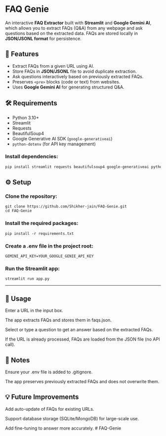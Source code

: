 # FAQ Genie

An interactive **FAQ Extractor** built with **Streamlit** and **Google Gemini AI**, which allows you to extract FAQs (Q&A) from any webpage and ask questions based on the extracted data. FAQs are stored locally in **JSON/JSONL format** for persistence.

## 🚀 Features

- Extract FAQs from a given URL using AI.
- Store FAQs in **JSON/JSONL** file to avoid duplicate extraction.
- Ask questions interactively based on previously extracted FAQs.
- Preserves `<pre>` blocks (code or text) from websites.
- Uses **Google Gemini AI** for generating structured Q&A.

## 🛠️ Requirements

- Python 3.10+
- Streamlit
- Requests
- BeautifulSoup4
- Google Generative AI SDK (`google-generativeai`)
- `python-dotenv` (for API key management)


### Install dependencies:

```bash
pip install streamlit requests beautifulsoup4 google-generativeai python-dotenv
```


## ⚙️ Setup

### Clone the repository:

```
git clone https://github.com/Shikher-jain/FAQ-Genie.git
cd FAQ-Genie
```

### Install the required packages:

```
pip install -r requirements.txt
```

### Create a .env file in the project root:

```
GEMINI_API_KEY=YOUR_GOOGLE_GENIE_API_KEY
```

### Run the Streamlit app:

```
streamlit run app.py
```

---


## 📝 Usage


Enter a URL in the input box.

The app extracts FAQs and stores them in faqs.json.

Select or type a question to get an answer based on the extracted FAQs.

If the URL is already processed, FAQs are loaded from the JSON file (no API call).

## 🔐 Notes

Ensure your .env file is added to .gitignore.

The app preserves previously extracted FAQs and does not overwrite them.

## 💡 Future Improvements

Add auto-update of FAQs for existing URLs.

Support database storage (SQLite/MongoDB) for large-scale use.

Add fine-tuning to answer more accurately.
#   F A Q - G e n i e  
 